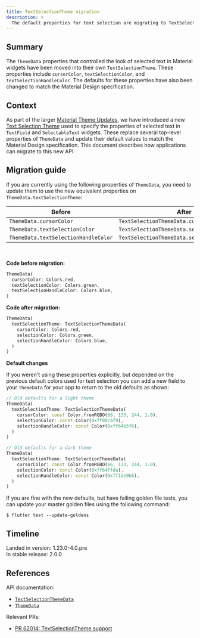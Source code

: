 ```yaml
---
title: TextSelectionTheme migration
description: >
  The default properties for text selection are migrating to TextSelectionTheme.
---
```


## Summary

The `ThemeData` properties that controlled the look of
selected text in Material widgets have been moved into
their own `TextSelectionTheme`. These properties include
`cursorColor`, `textSelectionColor`, and
`textSelectionHandleColor`. The defaults for these
properties have also been changed to match the Material
Design specification.

## Context

As part of the larger [Material Theme Updates][],
we have introduced a new [Text Selection Theme][]
used to specify the properties of selected text in
`TextField` and `SelectableText` widgets.
These replace several top-level properties of `ThemeData`
and update their default values to match the Material
Design specification. This document describes how
applications can migrate to this new API.

## Migration guide

If you are currently using the following properties of
`ThemeData`, you need to update them to use the new
equivalent properties on `ThemeData.textSelectionTheme`:

| Before                               | After                                         |
|--------------------------------------|-----------------------------------------------|
| `ThemeData.cursorColor`              | `TextSelectionThemeData.cursorColor`          |
| `ThemeData.textSelectionColor`       | `TextSelectionThemeData.selectionColor`       |
| `ThemeData.textSelectionHandleColor` | `TextSelectionThemeData.selectionHandleColor` |

<br/>

**Code before migration:**

```dart
ThemeData(
  cursorColor: Colors.red,
  textSelectionColor: Colors.green,
  textSelectionHandleColor: Colors.blue,
)
```

**Code after migration:**

```dart
ThemeData(
  textSelectionTheme: TextSelectionThemeData(
    cursorColor: Colors.red,
    selectionColor: Colors.green,
    selectionHandleColor: Colors.blue,
  )
)
```

**Default changes**

If you weren't using these properties explicitly,
but depended on the previous default colors used
for text selection you can add a new field to your
`ThemeData` for your app to return to the old defaults
as shown:

```dart
// Old defaults for a light theme
ThemeData(
  textSelectionTheme: TextSelectionThemeData(
    cursorColor: const Color.fromRGBO(66, 133, 244, 1.0),
    selectionColor: const Color(0xff90caf9),
    selectionHandleColor: const Color(0xff64b5f6),
  )
)
```

```dart
// Old defaults for a dark theme
ThemeData(
  textSelectionTheme: TextSelectionThemeData(
    cursorColor: const Color.fromRGBO(66, 133, 244, 1.0),
    selectionColor: const Color(0xff64ffda),
    selectionHandleColor: const Color(0xff1de9b6),
  )
)
```

If you are fine with the new defaults,
but have failing golden file tests, you
can update your master golden files using the
following command:

```terminal
$ flutter test --update-goldens
```

## Timeline

Landed in version: 1.23.0-4.0.pre<br>
In stable release: 2.0.0

## References

API documentation:

* [`TextSelectionThemeData`][]
* [`ThemeData`][]

Relevant PRs:

* [PR 62014: TextSelectionTheme support][]

[Material Theme Updates]: /go/material-theme-system-updates
[PR 62014: TextSelectionTheme support]: {{site.repo.flutter}}/pull/62014
[Text Selection Theme]: /go/text-selection-theme
[`TextSelectionThemeData`]: {{site.api}}/flutter/material/TextSelectionThemeData-class.html
[`ThemeData`]: {{site.api}}/flutter/material/ThemeData-class.html
